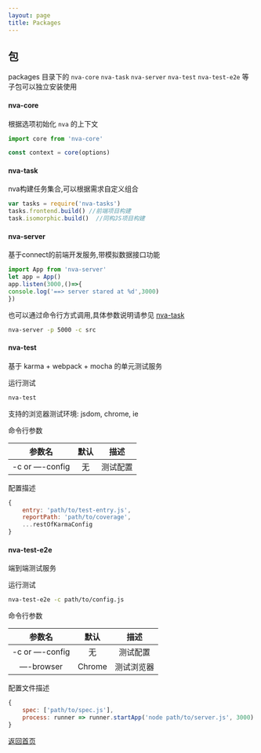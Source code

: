 ```yaml
---
layout: page
title: Packages
---
```


## 包

packages 目录下的 `nva-core` `nva-task` `nva-server` `nva-test` `nva-test-e2e` 等子包可以独立安装使用

#### nva-core

根据选项初始化 `nva` 的上下文

```javascript
import core from 'nva-core'

const context = core(options)
```
  
#### nva-task

nva构建任务集合,可以根据需求自定义组合

```javascript
var tasks = require('nva-tasks')
tasks.frontend.build() //前端项目构建
task.isomorphic.build()  //同构JS项目构建
```
  
#### nva-server

基于connect的前端开发服务,带模拟数据接口功能

```javascript
import App from 'nva-server'
let app = App()
app.listen(3000,()=>{
console.log('==> server stared at %d',3000)
})
```
  
也可以通过命令行方式调用,具体参数说明请参见 [nva-task](https://github.com/ali322/nva/blob/master/packages/nva-server/README.md)

```bash
nva-server -p 5000 -c src
```

#### nva-test

基于 karma + webpack + mocha 的单元测试服务

运行测试

```bash
nva-test
```

支持的浏览器测试环境: jsdom, chrome, ie

命令行参数

|     参数名      |  默认   |     描述     |
| :----------: | :----: | :----------: |
| -c or —-config |   无    |   测试配置    |

配置描述

```javascript
{
    entry: 'path/to/test-entry.js',
    reportPath: 'path/to/coverage',
    ...restOfKarmaConfig
}
```

#### nva-test-e2e

端到端测试服务

运行测试

```bash
nva-test-e2e -c path/to/config.js
```

命令行参数

|     参数名      |  默认   |     描述     |
| :----------: | :----: | :----------: |
| -c or —-config |   无    |    测试配置    |
| —-browser |   Chrome    |    测试浏览器    |

配置文件描述

```javascript
{
    spec: ['path/to/spec.js'],
    process: runner => runner.startApp('node path/to/server.js', 3000)
}
```

[返回首页](./index.md)